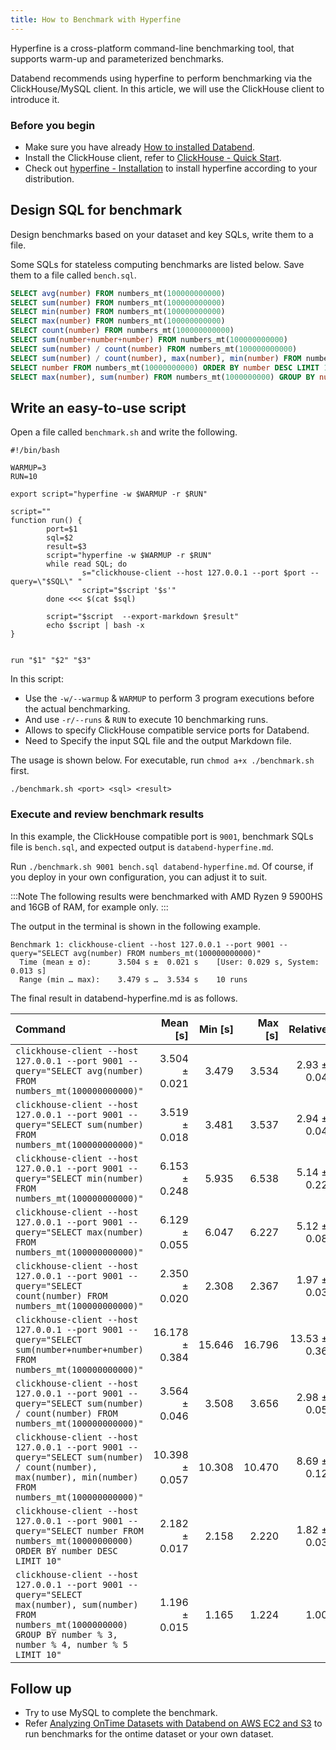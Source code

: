 ```yaml
---
title: How to Benchmark with Hyperfine
---
```


Hyperfine is a cross-platform command-line benchmarking tool, that supports warm-up and parameterized benchmarks.

Databend recommends using hyperfine to perform benchmarking via the ClickHouse/MySQL client. In this article, we will use the ClickHouse client to introduce it.

### Before you begin

* Make sure you have already [How to installed Databend](/doc/category/deploy).
* Install the ClickHouse client, refer to [ClickHouse - Quick Start](https://clickhouse.com/#quick-start).
* Check out [hyperfine - Installation](https://github.com/sharkdp/hyperfine#installation) to install hyperfine according to your distribution.

## Design SQL for benchmark

Design benchmarks based on your dataset and key SQLs, write them to a file.

Some SQLs for stateless computing benchmarks are listed below. Save them to a file called `bench.sql`.

```sql
SELECT avg(number) FROM numbers_mt(100000000000)
SELECT sum(number) FROM numbers_mt(100000000000)
SELECT min(number) FROM numbers_mt(100000000000)
SELECT max(number) FROM numbers_mt(100000000000)
SELECT count(number) FROM numbers_mt(100000000000)
SELECT sum(number+number+number) FROM numbers_mt(100000000000)
SELECT sum(number) / count(number) FROM numbers_mt(100000000000)
SELECT sum(number) / count(number), max(number), min(number) FROM numbers_mt(100000000000)
SELECT number FROM numbers_mt(10000000000) ORDER BY number DESC LIMIT 10
SELECT max(number), sum(number) FROM numbers_mt(1000000000) GROUP BY number % 3, number % 4, number % 5 LIMIT 10
```

## Write an easy-to-use script

Open a file called `benchmark.sh` and write the following.

```shell
#!/bin/bash

WARMUP=3
RUN=10

export script="hyperfine -w $WARMUP -r $RUN"

script=""
function run() {
        port=$1
        sql=$2
        result=$3
        script="hyperfine -w $WARMUP -r $RUN"
        while read SQL; do
                s="clickhouse-client --host 127.0.0.1 --port $port --query=\"$SQL\" "
                script="$script '$s'"
        done <<< $(cat $sql)

        script="$script  --export-markdown $result"
        echo $script | bash -x
}


run "$1" "$2" "$3"
```

In this script:

- Use the `-w/--warmup` & `WARMUP` to perform 3 program executions before the actual benchmarking.
- And use `-r/--runs` & `RUN` to execute 10 benchmarking runs.
- Allows to specify ClickHouse compatible service ports for Databend.
- Need to Specify the input SQL file and the output Markdown file.

The usage is shown below. For executable, run `chmod a+x ./benchmark.sh` first.

```shell
./benchmark.sh <port> <sql> <result>
```

### Execute and review benchmark results

In this example, the ClickHouse compatible port is `9001`, benchmark SQLs file is `bench.sql`, and expected output is `databend-hyperfine.md`.

Run `./benchmark.sh 9001 bench.sql databend-hyperfine.md`. Of course, if you deploy in your own configuration, you can adjust it to suit.

:::Note
The following results were benchmarked with AMD Ryzen 9 5900HS and 16GB of RAM, for example only.
:::

The output in the terminal is shown in the following example.

```text
Benchmark 1: clickhouse-client --host 127.0.0.1 --port 9001 --query="SELECT avg(number) FROM numbers_mt(100000000000)"
  Time (mean ± σ):      3.504 s ±  0.021 s    [User: 0.029 s, System: 0.013 s]
  Range (min … max):    3.479 s …  3.534 s    10 runs
```

The final result in databend-hyperfine.md is as follows.

| Command | Mean [s] | Min [s] | Max [s] | Relative |
|:---|---:|---:|---:|---:|
| `clickhouse-client --host 127.0.0.1 --port 9001 --query="SELECT avg(number) FROM numbers_mt(100000000000)" ` | 3.504 ± 0.021 | 3.479 | 3.534 | 2.93 ± 0.04 |
| `clickhouse-client --host 127.0.0.1 --port 9001 --query="SELECT sum(number) FROM numbers_mt(100000000000)" ` | 3.519 ± 0.018 | 3.481 | 3.537 | 2.94 ± 0.04 |
| `clickhouse-client --host 127.0.0.1 --port 9001 --query="SELECT min(number) FROM numbers_mt(100000000000)" ` | 6.153 ± 0.248 | 5.935 | 6.538 | 5.14 ± 0.22 |
| `clickhouse-client --host 127.0.0.1 --port 9001 --query="SELECT max(number) FROM numbers_mt(100000000000)" ` | 6.129 ± 0.055 | 6.047 | 6.227 | 5.12 ± 0.08 |
| `clickhouse-client --host 127.0.0.1 --port 9001 --query="SELECT count(number) FROM numbers_mt(100000000000)" ` | 2.350 ± 0.020 | 2.308 | 2.367 | 1.97 ± 0.03 |
| `clickhouse-client --host 127.0.0.1 --port 9001 --query="SELECT sum(number+number+number) FROM numbers_mt(100000000000)" ` | 16.178 ± 0.384 | 15.646 | 16.796 | 13.53 ± 0.36 |
| `clickhouse-client --host 127.0.0.1 --port 9001 --query="SELECT sum(number) / count(number) FROM numbers_mt(100000000000)" ` | 3.564 ± 0.046 | 3.508 | 3.656 | 2.98 ± 0.05 |
| `clickhouse-client --host 127.0.0.1 --port 9001 --query="SELECT sum(number) / count(number), max(number), min(number) FROM numbers_mt(100000000000)" ` | 10.398 ± 0.057 | 10.308 | 10.470 | 8.69 ± 0.12 |
| `clickhouse-client --host 127.0.0.1 --port 9001 --query="SELECT number FROM numbers_mt(10000000000) ORDER BY number DESC LIMIT 10" ` | 2.182 ± 0.017 | 2.158 | 2.220 | 1.82 ± 0.03 |
| `clickhouse-client --host 127.0.0.1 --port 9001 --query="SELECT max(number), sum(number) FROM numbers_mt(1000000000) GROUP BY number % 3, number % 4, number % 5 LIMIT 10" ` | 1.196 ± 0.015 | 1.165 | 1.224 | 1.00 |

## Follow up

- Try to use MySQL to complete the benchmark.
- Refer [Analyzing OnTime Datasets with Databend on AWS EC2 and S3](../09-lessons/02-analyze-ontime-with-databend-on-ec2-and-s3.md) to run benchmarks for the ontime dataset or your own dataset.
